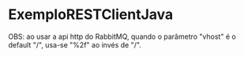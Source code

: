 # ExemploRESTClientJava

OBS: ao usar a api http do RabbitMQ, quando o parâmetro "vhost" é o default "/", usa-se "%2f" ao invés de "/".

